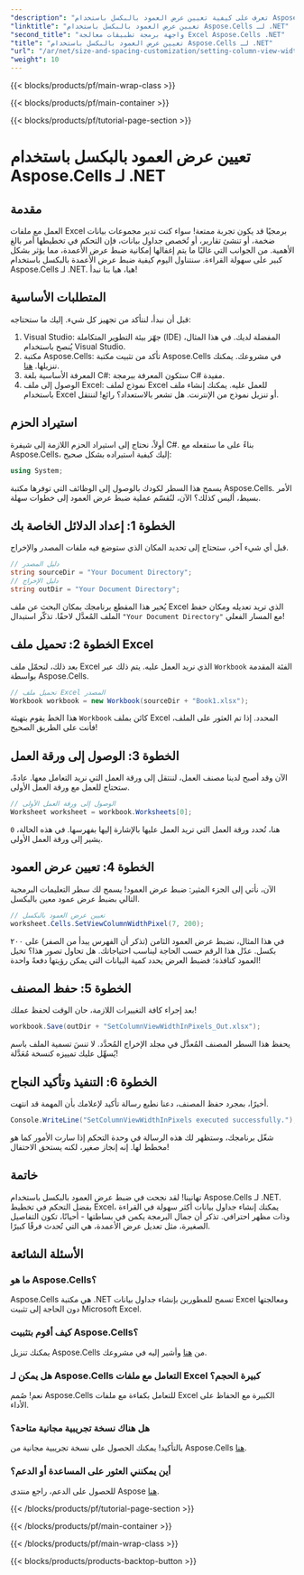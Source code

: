 ```yaml
---
"description": "تعرف على كيفية تعيين عرض العمود بالبكسل باستخدام Aspose.Cells لـ .NET في هذا البرنامج التعليمي الشامل خطوة بخطوة الذي يبسط التعامل مع Excel."
"linktitle": "تعيين عرض العمود بالبكسل باستخدام Aspose.Cells لـ .NET"
"second_title": "واجهة برمجة تطبيقات معالجة Excel Aspose.Cells .NET"
"title": "تعيين عرض العمود بالبكسل باستخدام Aspose.Cells لـ .NET"
"url": "/ar/net/size-and-spacing-customization/setting-column-view-width/"
"weight": 10
---
```


{{< blocks/products/pf/main-wrap-class >}}

{{< blocks/products/pf/main-container >}}

{{< blocks/products/pf/tutorial-page-section >}}

# تعيين عرض العمود بالبكسل باستخدام Aspose.Cells لـ .NET

## مقدمة
العمل مع ملفات Excel برمجيًا قد يكون تجربة ممتعة! سواء كنت تدير مجموعات بيانات ضخمة، أو تنشئ تقارير، أو تُخصص جداول بيانات، فإن التحكم في تخطيطها أمر بالغ الأهمية. من الجوانب التي غالبًا ما يتم إغفالها إمكانية ضبط عرض الأعمدة، مما يؤثر بشكل كبير على سهولة القراءة. سنتناول اليوم كيفية ضبط عرض الأعمدة بالبكسل باستخدام Aspose.Cells لـ .NET. هيا، هيا بنا نبدأ!
## المتطلبات الأساسية
قبل أن نبدأ، لنتأكد من تجهيز كل شيء. إليك ما ستحتاجه:
1. Visual Studio: جهّز بيئة التطوير المتكاملة (IDE) المفضلة لديك. في هذا المثال، يُنصح باستخدام Visual Studio.
2. مكتبة Aspose.Cells: تأكد من تثبيت مكتبة Aspose.Cells في مشروعك. يمكنك تنزيلها. [هنا](https://releases.aspose.com/cells/net/).
3. المعرفة الأساسية بلغة C#: ستكون المعرفة ببرمجة C# مفيدة.
4. الوصول إلى ملف Excel: نموذج لملف Excel للعمل عليه. يمكنك إنشاء ملف باستخدام Excel أو تنزيل نموذج من الإنترنت.
هل تشعر بالاستعداد؟ رائع! لننتقل.
## استيراد الحزم
أولاً، نحتاج إلى استيراد الحزم اللازمة إلى شيفرة C#. بناءً على ما ستفعله مع Aspose.Cells، إليك كيفية استيراده بشكل صحيح:
```csharp
using System;
```
يسمح هذا السطر لكودك بالوصول إلى الوظائف التي توفرها مكتبة Aspose.Cells. الأمر بسيط، أليس كذلك؟ الآن، لنُقسّم عملية ضبط عرض العمود إلى خطوات سهلة.
## الخطوة 1: إعداد الدلائل الخاصة بك
قبل أي شيء آخر، ستحتاج إلى تحديد المكان الذي ستوضع فيه ملفات المصدر والإخراج.
```csharp
// دليل المصدر
string sourceDir = "Your Document Directory";
// دليل الإخراج
string outDir = "Your Document Directory";
```
يُخبر هذا المقطع برنامجك بمكان البحث عن ملف Excel الذي تريد تعديله ومكان حفظ الملف المُعدَّل لاحقًا. تذكّر استبدال `"Your Document Directory"` مع المسار الفعلي!
## الخطوة 2: تحميل ملف Excel
بعد ذلك، لنحمّل ملف Excel الذي نريد العمل عليه. يتم ذلك عبر `Workbook` الفئة المقدمة بواسطة Aspose.Cells.
```csharp
// تحميل ملف Excel المصدر
Workbook workbook = new Workbook(sourceDir + "Book1.xlsx");
```
هذا الخط يقوم بتهيئة `Workbook` كائن بملف Excel المحدد. إذا تم العثور على الملف، فأنت على الطريق الصحيح!
## الخطوة 3: الوصول إلى ورقة العمل
الآن وقد أصبح لدينا مصنف العمل، لننتقل إلى ورقة العمل التي نريد التعامل معها. عادةً، ستحتاج للعمل مع ورقة العمل الأولى.
```csharp
// الوصول إلى ورقة العمل الأولى
Worksheet worksheet = workbook.Worksheets[0];
```
هنا، تُحدد ورقة العمل التي تريد العمل عليها بالإشارة إليها بفهرسها. في هذه الحالة، `0` يشير إلى ورقة العمل الأولى.
## الخطوة 4: تعيين عرض العمود
الآن، نأتي إلى الجزء المثير: ضبط عرض العمود! يسمح لك سطر التعليمات البرمجية التالي بضبط عرض عمود معين بالبكسل.
```csharp
// تعيين عرض العمود بالبكسل
worksheet.Cells.SetViewColumnWidthPixel(7, 200);
```
في هذا المثال، نضبط عرض العمود الثامن (تذكر أن الفهرس يبدأ من الصفر) على ٢٠٠ بكسل. عدّل هذا الرقم حسب الحاجة ليناسب احتياجاتك. هل تحاول تصور هذا؟ تخيل العمود كنافذة؛ فضبط العرض يحدد كمية البيانات التي يمكن رؤيتها دفعةً واحدة!
## الخطوة 5: حفظ المصنف
بعد إجراء كافة التغييرات اللازمة، حان الوقت لحفظ عملك!
```csharp
workbook.Save(outDir + "SetColumnViewWidthInPixels_Out.xlsx");
```
يحفظ هذا السطر المصنف المُعدَّل في مجلد الإخراج المُحدَّد. لا تنسَ تسمية الملف باسم يُسهِّل عليك تمييزه كنسخة مُعَدَّلة!
## الخطوة 6: التنفيذ وتأكيد النجاح
أخيرًا، بمجرد حفظ المصنف، دعنا نطبع رسالة تأكيد لإعلامك بأن المهمة قد انتهت.
```csharp
Console.WriteLine("SetColumnViewWidthInPixels executed successfully.");
```
شغّل برنامجك، وستظهر لك هذه الرسالة في وحدة التحكم إذا سارت الأمور كما هو مخطط لها. إنه إنجاز صغير، لكنه يستحق الاحتفال!
## خاتمة
تهانينا! لقد نجحت في ضبط عرض العمود بالبكسل باستخدام Aspose.Cells لـ .NET. بفضل التحكم في تخطيط Excel، يمكنك إنشاء جداول بيانات أكثر سهولة في القراءة وذات مظهر احترافي. تذكر أن جمال البرمجة يكمن في بساطتها - أحيانًا، تكون التفاصيل الصغيرة، مثل تعديل عرض الأعمدة، هي التي تُحدث فرقًا كبيرًا.
## الأسئلة الشائعة
### ما هو Aspose.Cells؟
Aspose.Cells هي مكتبة .NET تسمح للمطورين بإنشاء جداول بيانات Excel ومعالجتها دون الحاجة إلى تثبيت Microsoft Excel.
### كيف أقوم بتثبيت Aspose.Cells؟
يمكنك تنزيل Aspose.Cells من [هنا](https://releases.aspose.com/cells/net/) وأشير إليه في مشروعك.
### هل يمكن لـ Aspose.Cells التعامل مع ملفات Excel كبيرة الحجم؟
نعم! صُمم Aspose.Cells للتعامل بكفاءة مع ملفات Excel الكبيرة مع الحفاظ على الأداء.
### هل هناك نسخة تجريبية مجانية متاحة؟
بالتأكيد! يمكنك الحصول على نسخة تجريبية مجانية من Aspose.Cells [هنا](https://releases.aspose.com/).
### أين يمكنني العثور على المساعدة أو الدعم؟
للحصول على الدعم، راجع منتدى Aspose [هنا](https://forum.aspose.com/c/cells/9).

{{< /blocks/products/pf/tutorial-page-section >}}

{{< /blocks/products/pf/main-container >}}

{{< /blocks/products/pf/main-wrap-class >}}

{{< blocks/products/products-backtop-button >}}